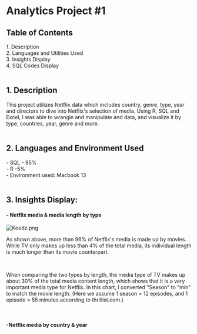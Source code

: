 <h1>Analytics Project #1</h1>

<h2>Table of Contents</h2>
1. Description<br/>
2. Languages and Utilities Used<br/>
3. Insights Display<br/>
4. SQL Codes Display<br/>
<br />

<h2>1. Description</h2>
This project utilizes Netflix data which includes country, genre, type, year and directors to dive into Netflix's selection of media. Using R, SQL and Excel, I was able to wrangle and manipulate and data, and visualize it by type, countries, year, genre and more.<br />
<br />

<h2>2. Languages and Environment Used</h2>
- SQL - 95%<br/> 
- R -5%<br/>
- Environment used: Macbook 13<br />
<br/>


<h2>3. Insights Display:</h2>

<h4 align="left">
- Netflix media & media length by type </h4>
<img src="https://imgtr.ee/images/2023/06/09/Koedz.png" alt="Koedz.png" border="0" />
<p align=left> As shown above, more than 96% of Netflix's media is made up by movies. While TV only makes up less than 4% of the total media, its individual length is much longer than its movie counterpart. </p><br/>
<p align=left> When comparing the two types by length, the media type of TV makes up about 30% of the total media content length, which shows that it is a very important media type for Netflix. In this chart, I converted "Season" to "min" to match the movie length. (Here we assume 1 season = 12 episodes, and 1 episode = 55 minutes according to thrillist.com.) </p>
<br />

<h4 align="left">
 -Netflix media by country & year</h4>

<script src= "https://raw.githubusercontent.com/eshentong/AnalyticsProject-1/main/output.sql"></script>
<!--
 ```diff
- text in red
+ text in green
! text in orange
# text in gray
@@ text in purple (and bold)@@
```
--!>
